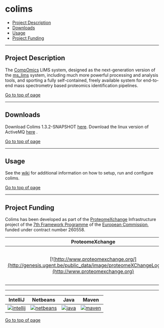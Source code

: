 # colims

 * [Project Description](#project-description)
 * [Downloads](#downloads)
 * [Usage](#usage)
 * [Project Funding](#project-funding)

----

## Project Description

The [CompOmics](http://www.compomics.com) LIMS system, designed as the next-generation version of the [ms_lims](http://code.google.com/p/ms-lims) system, including much more powerful processing and analysis tools, and sporting a fully self-contained, freely available system for end-to-end mass spectrometry based proteomics identification pipelines.

[Go to top of page](#colims)

----

## Downloads

Download Colims 1.3.2-SNAPSHOT [here](http://genesis.ugent.be/colims/colims-1.3.2-SNAPSHOT.7z). Download the linux version of ActiveMQ [here](http://genesis.ugent.be/colims/apache-activemq-5.9.0.tar.gz) .

[Go to top of page](#colims)

----

## Usage
See the [wiki](https://github.com/compomics/colims/wiki) for additional information on how to setup, run and configure colims.

[Go to top of page](#colims)

----

## Project Funding

Colims has been developed as part of the [ProteomeXchange](http://www.proteomexchange.org) Infrastructure project of the [7th Framework Programme](http://cordis.europa.eu/fp7/home_en.html) of the [European Commission](http://ec.europa.eu/index_en.htm), funded under contract number 260558.

| ProteomeXchange | 7th Framework Programme | European Commission |
|:--:|:--:|:--:|
[![http://www.proteomexchange.org/](http://genesis.ugent.be/public_data/image/proteomeXChangeLogo.PNG)](http://www.proteomexchange.org) | [![http://cordis.europa.eu/fp7/home_en.html](http://cordis.europa.eu/icons/fp7_en.gif)](http://cordis.europa.eu/fp7/home_en.html) | [![http://ec.europa.eu/index_en.htm](http://ec.europa.eu/wel/template-2009/images/banner/european-commission-flag.jpg)](http://ec.europa.eu/index_en.htm) |

----

| IntelliJ | Netbeans | Java | Maven |
|:--:|:--:|:--:|:--:|
| [![intellij](https://www.jetbrains.com/idea/docs/logo_intellij_idea.png)](https://www.jetbrains.com/idea/) | [![netbeans](https://netbeans.org/images_www/visual-guidelines/NB-logo-single.jpg)](https://netbeans.org/) | [![java](http://genesis.ugent.be/public_data/image/java.png)](http://java.com/en/) | [![maven](http://genesis.ugent.be/public_data/image/maven.png)](http://maven.apache.org/) |

[Go to top of page](#colims)
